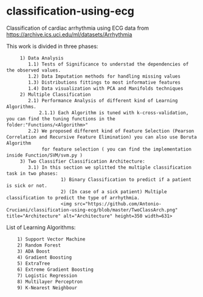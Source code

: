 # classification-using-ecg
 Classification of cardiac arrhythmia using ECG data from https://archive.ics.uci.edu/ml/datasets/Arrhythmia 

This work is divided in three phases: 

         1) Data Analysis 
            1.1) Tests of Significance to understad the dependencies of the observed values.
            1.2) Data Imputation methods for handling missing values 
            1.3) Distributions fittings to most informative features
            1.4) Data visualization with PCA and Manifolds techniques
         2) Multiple Classification
            2.1) Performance Analysis of different kind of Learning Algorithms.
                2.1.1) Each Algorithm is tuned with k-cross-validation, you can find the tuning functions in the folder:"Functions/<Algorithm>"
            2.2) We proposed different kind of Feature Selection (Pearson Correlation and Recursive Feature Elimination) you can also use Boruta Algorithm
                 for feature selection ( you can find the implementation inside Function/SVM/svm.py ) 
         3) Two Classifier Classification Architecture:
            3.1) In this section we splitted the multiple classification task in two phases: 
                        1) Binary Classification to predict if a patient is sick or not.
                        2) (In case of a sick patient) Multiple classification to predict the type of arrhythmia.
                        <img src="https://github.com/Antonio-Cruciani/classification-using-ecg/blob/master/TwoClassArch.png" title="Architecture" alt="Architecture" height=350 width=631>


List of Learning Algorithms:

        1) Support Vector Machine
        2) Random Forest
        3) ADA Boost
        4) Gradient Boosting
        5) ExtraTree
        6) Extreme Gradient Boosting
        7) Logistic Regression
        8) Multilayer Perceptron 
        9) K-Nearest Neighbour


